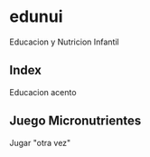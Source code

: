 edunui
======

Educacion y Nutricion Infantil

Index
----------------
Educacion acento 

Juego Micronutrientes
---------------------
Jugar "otra vez"




